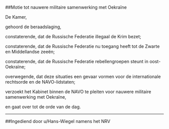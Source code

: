 ##Motie tot nauwere militaire samenwerking met Oekraïne 
 
De Kamer,

gehoord de beraadslaging,

constaterende, dat de Russische Federatie illegaal de Krim bezet;

constaterende, dat de Russische Federatie nu toegang heeft tot de Zwarte en Middellandse zeeën;

constaterende, dat de Russische Federatie rebellengroepen steunt in oost-Oekraïne;

overwegende, dat deze situaties een gevaar vormen voor de internationale rechtsorde en de NAVO-lidstaten;

verzoekt het Kabinet binnen de NAVO te pleiten voor nauwere militaire samenwerking met Oekraïne,

en gaat over tot de orde van de dag.

---

##Ingediend door u/Hans-Wiegel namens het NRV